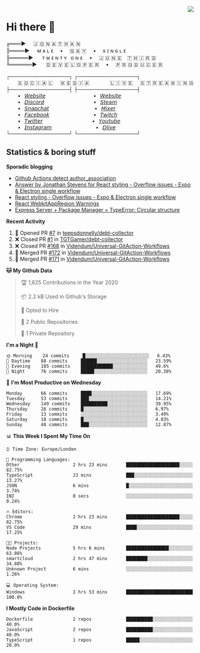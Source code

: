 <img align="right" href="https://spotify-github-profile.vercel.app/api/view?uid=21xc6lko2t6sn466piiwtnhuq&redirect=true" src="https://spotify-github-profile.vercel.app/api/view?uid=21xc6lko2t6sn466piiwtnhuq&cover_image=true">

# Hi there 👋

╔═══►⠀⠀🇯 🇴 🇳 🇦 🇹 🇭 🇦 🇳\
╠════►⠀⠀ᴍ ᴀ ʟ ᴇ ⠀ • ⠀ 🇬 🇦 🇾 ⠀ • ⠀ s ɪ ɴ ɢ ʟ ᴇ\
╠═════►⠀⠀ ᴛ ᴡ ᴇ ɴ ᴛ ʏ⠀ᴏ ɴ ᴇ ⠀ • ⠀ 🇯 🇺 🇳 🇪 ⠀🇹 🇭 🇮 🇷 🇩\
╚══════►⠀⠀ 🇩 🇪 🇻 🇪 🇱 🇴 🇵 🇪 🇷 ⠀ • ⠀ 🇵 🇷 🇴 🇩 🇺 🇨 🇪 🇷

┌────────────────┐ ┌────────────────┐\
⠀⠀⠀🇸 🇴 🇨 🇮 🇦 🇱⠀⠀🇲 🇪 🇩 🇮 🇦⠀⠀⠀ ⠀⠀🇱 🇮 🇻 🇪⠀⠀🇸 🇹 🇷 🇪 🇦 🇲 🇮 🇳 🇬\
├────────────────┤ ├────────────────┤\
⠀⠀⠀•⠀[𝘞𝘦𝘣𝘴𝘪𝘵𝘦](https://tgtgamer.live/) ⠀⠀⠀ ⠀⠀⠀ ⠀⠀⠀ ⠀⠀•⠀[𝘞𝘦𝘣𝘴𝘪𝘵𝘦](https://tgtgamer.live/)\
⠀⠀⠀•⠀[𝘋𝘪𝘴𝘤𝘰𝘳𝘥](https://discord.com/invite/P5DwgzN) ⠀⠀⠀ ⠀⠀⠀ ⠀⠀⠀ ⠀⠀ •⠀[𝘚𝘵𝘦𝘢𝘮](https://steamcommunity.com/broadcast/watch/76561198043223313)\
⠀⠀⠀•⠀[𝘚𝘯𝘢𝘱𝘤𝘩𝘢𝘵](https://snapchat.com/add/tgtgamer) ⠀⠀⠀ ⠀⠀⠀ ⠀⠀⠀ ⠀ •⠀[𝘔𝘪𝘹𝘦𝘳](https://mixer.com/tgtgamer)\
⠀⠀⠀•⠀[𝘍𝘢𝘤𝘦𝘣𝘰𝘰𝘬](https://fb.me/jonathan.stevens.144) ⠀⠀⠀ ⠀⠀⠀ ⠀⠀⠀ ⠀•⠀[𝘛𝘸𝘪𝘵𝘤𝘩](https://www.twitch.tv/tgtgamer)\
⠀⠀⠀•⠀[𝘛𝘸𝘪𝘵𝘵𝘦𝘳](https://twitter.com/tgtgamer) ⠀⠀⠀ ⠀⠀⠀ ⠀⠀⠀ ⠀⠀ •⠀[𝘠𝘰𝘶𝘵𝘶𝘣𝘦](https://www.youtube.com/channel/UCmMsdBHE1inAoY72o2ZuEqg/live)\
⠀⠀⠀•⠀[𝘐𝘯𝘴𝘵𝘢𝘨𝘳𝘢𝘮](https://www.instagram.com/tgtgamer) ⠀⠀⠀ ⠀⠀⠀ ⠀⠀⠀ ⠀•⠀[𝘋𝘭𝘪𝘷𝘦](https://dlive.tv/TGTGamer)\
└────────────────┘ └────────────────┘

## Statistics & boring stuff

**Sporadic blogging**

<!-- BLOG-POST-LIST:START -->
- [Github Actions detect author_association](https://stackoverflow.com/questions/63188674/github-actions-detect-author-association)
- [Answer by Jonathan Stevens for React styling - Overflow issues - Expo & Electron single workflow](https://stackoverflow.com/questions/59939824/react-styling-overflow-issues-expo-electron-single-workflow/59941715#59941715)
- [React styling - Overflow issues - Expo & Electron single workflow](https://stackoverflow.com/questions/59939824/react-styling-overflow-issues-expo-electron-single-workflow)
- [React WebkitAppRegion Warnings](https://stackoverflow.com/questions/59870837/react-webkitappregion-warnings)
- [Express Server + Package Manager = TypeError: Circular structure](https://stackoverflow.com/questions/59830288/express-server-package-manager-typeerror-circular-structure)
<!-- BLOG-POST-LIST:END -->

**Recent Activity**

<!--START_SECTION:activity-->
1. 💪 Opened PR [#7](https://github.com//teepsdonnelly/debt-collector/pull/7) in [teepsdonnelly/debt-collector](https://github.com//teepsdonnelly/debt-collector)
2. ❌ Closed PR [#1](https://github.com//TGTGamer/debt-collector/pull/1) in [TGTGamer/debt-collector](https://github.com//TGTGamer/debt-collector)
3. ❌ Closed PR [#168](https://github.com//Videndum/Universal-GitAction-Workflows/pull/168) in [Videndum/Universal-GitAction-Workflows](https://github.com//Videndum/Universal-GitAction-Workflows)
4. 🎉 Merged PR [#172](https://github.com//Videndum/Universal-GitAction-Workflows/pull/172) in [Videndum/Universal-GitAction-Workflows](https://github.com//Videndum/Universal-GitAction-Workflows)
5. 🎉 Merged PR [#171](https://github.com//Videndum/Universal-GitAction-Workflows/pull/171) in [Videndum/Universal-GitAction-Workflows](https://github.com//Videndum/Universal-GitAction-Workflows)
<!--END_SECTION:activity-->

<!--START_SECTION:waka-->
**🐱 My Github Data** 

> 🏆 1,625 Contributions in the Year 2020
 > 
> 📦 2.2 kB Used in Github's Storage 
 > 
> 💼 Opted to Hire
 > 
> 📜 2 Public Repositories
 > 
> 🔑 1 Private Repository 
 > 
**I'm a Night 🦉** 

```text
🌞 Morning    24 commits     █░░░░░░░░░░░░░░░░░░░░░░░░   6.43% 
🌆 Daytime    88 commits     ██████░░░░░░░░░░░░░░░░░░░   23.59% 
🌃 Evening    185 commits    ████████████░░░░░░░░░░░░░   49.6% 
🌙 Night      76 commits     █████░░░░░░░░░░░░░░░░░░░░   20.38%

```
📅 **I'm Most Productive on Wednesday** 

```text
Monday       66 commits     ████░░░░░░░░░░░░░░░░░░░░░   17.69% 
Tuesday      53 commits     ███░░░░░░░░░░░░░░░░░░░░░░   14.21% 
Wednesday    149 commits    ██████████░░░░░░░░░░░░░░░   39.95% 
Thursday     26 commits     █░░░░░░░░░░░░░░░░░░░░░░░░   6.97% 
Friday       13 commits     ░░░░░░░░░░░░░░░░░░░░░░░░░   3.49% 
Saturday     18 commits     █░░░░░░░░░░░░░░░░░░░░░░░░   4.83% 
Sunday       48 commits     ███░░░░░░░░░░░░░░░░░░░░░░   12.87%

```


📊 **This Week I Spent My Time On** 

```text
⌚︎ Time Zone: Europe/London

💬 Programming Languages: 
Other                    2 hrs 23 mins       ████████████████████░░░░░   82.75% 
TypeScript               23 mins             ███░░░░░░░░░░░░░░░░░░░░░░   13.27% 
JSON                     6 mins              █░░░░░░░░░░░░░░░░░░░░░░░░   3.74% 
INI                      0 secs              ░░░░░░░░░░░░░░░░░░░░░░░░░   0.24%

🔥 Editors: 
Chrome                   2 hrs 23 mins       ████████████████████░░░░░   82.75% 
VS Code                  29 mins             ████░░░░░░░░░░░░░░░░░░░░░   17.25%

🐱‍💻 Projects: 
Node Projects            5 hrs 6 mins        ████████████████░░░░░░░░░   63.86% 
smartcloud               2 hrs 47 mins       ████████░░░░░░░░░░░░░░░░░   34.88% 
Unknown Project          6 mins              ░░░░░░░░░░░░░░░░░░░░░░░░░   1.26%

💻 Operating System: 
Windows                  2 hrs 53 mins       █████████████████████████   100.0%

```

**I Mostly Code in Dockerfile** 

```text
Dockerfile               2 repos             ██████████░░░░░░░░░░░░░░░   40.0% 
JavaScript               2 repos             ██████████░░░░░░░░░░░░░░░   40.0% 
TypeScript               1 repos             █████░░░░░░░░░░░░░░░░░░░░   20.0%

```



<!--END_SECTION:waka-->
